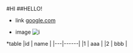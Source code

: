 #HI
##HELLO!
* link
[google.com](www.google.com)

* image
![i](http://finfra.com/f/f.png)

*table
|id | name |
|---|------|
|1  | aaa |
|2  | bbb |
